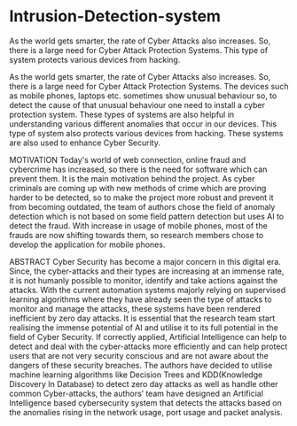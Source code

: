 # Intrusion-Detection-system
As the world gets smarter, the rate of Cyber Attacks also increases. So, there is a large need for Cyber Attack Protection Systems. This type of system protects various devices from hacking. 


As the world gets smarter, the rate of Cyber Attacks also increases. So, there is a large need for Cyber Attack Protection Systems. The devices such as mobile phones, laptops etc. sometimes show unusual behaviour so, to detect the cause of that unusual behaviour one need to install a cyber protection system. These types of systems are also helpful in understanding various different anomalies that occur in our devices. This type of system also protects various devices from hacking. These systems are also used to enhance Cyber Security.


MOTIVATION
Today's world of web connection, online fraud and cybercrime has increased, so there is the need for software which can prevent them. It is the main motivation behind the project. As cyber criminals are coming up with new methods of crime which are proving harder to be detected, so to make the project more robust and prevent it from becoming outdated, the team of authors chose the field of anomaly detection which is not based on some field pattern detection but uses AI to detect the fraud. With increase in usage of mobile phones, most of the frauds are now shifting towards them, so research members chose to develop the application for mobile phones.


ABSTRACT
Cyber Security has become a major concern in this digital era. Since, the cyber-attacks and their types are increasing at an immense rate, it is not humanly possible to monitor, identify and take actions against the attacks. With the current automation systems majorly relying on supervised learning algorithms where they have already seen the type of attacks to monitor and manage the attacks, these systems have been rendered inefficient by zero day attacks. 
It is essential that the research team start realising the immense potential of AI and utilise it to its full potential in the field of Cyber Security. If correctly applied, Artificial Intelligence can help to detect and deal with the cyber-attacks more efficiently and can help protect users that are not very security conscious and are not aware about the dangers of these security breaches. 
The authors have decided to utilise machine learning algorithms like Decision Trees and KDD(Knowledge Discovery In Database) to detect zero day attacks as well as handle other common Cyber-attacks, the authors’ team have designed an Artificial Intelligence based cybersecurity system that detects the attacks based on the anomalies rising in the network usage, port usage and packet analysis.
